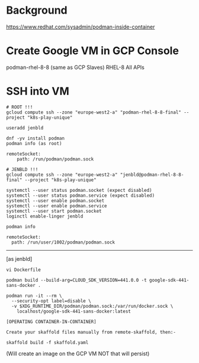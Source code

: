 # Background

https://www.redhat.com/sysadmin/podman-inside-container

# Create Google VM in GCP Console
podman-rhel-8-8 (same as GCP Slaves)
RHEL-8
All APIs

# SSH into VM
```
# ROOT !!!
gcloud compute ssh --zone "europe-west2-a" "podman-rhel-8-8-final" --project "k8s-play-unique"

useradd jenbld

dnf -yv install podman
podman info (as root)

remoteSocket:
    path: /run/podman/podman.sock

# JENBLD !!!
gcloud compute ssh --zone "europe-west2-a" "jenbld@podman-rhel-8-8-final" --project "k8s-play-unique"

systemctl --user status podman.socket (expect disabled)
systemctl --user status podman.service (expect disabled)
systemctl --user enable podman.socket
systemctl --user enable podman.service
systemctl --user start podman.socket
loginctl enable-linger jenbld

podman info

remoteSocket:
  path: /run/user/1002/podman/podman.sock
```
-------------

[as jenbld]
```
vi Dockerfile

podman build --build-arg=CLOUD_SDK_VERSION=441.0.0 -t google-sdk-441-sans-docker .

podman run -it --rm \
  --security-opt label=disable \
  -v $XDG_RUNTIME_DIR/podman/podman.sock:/var/run/docker.sock \
    localhost/google-sdk-441-sans-docker:latest

[OPERATING CONTAINER-IN-CONTAINER]

Create your skaffold files manually from remote-skaffold, then:-

skaffold build -f skaffold.yaml
```
(Will create an image on the GCP VM NOT that will persist)
